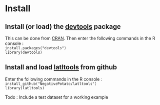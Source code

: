 # Install
## Install (or load) the [devtools](https://github.com/hadley/devtools) package 
This can be done from [CRAN](https://cran.r-project.org/]). Then enter the following commands in the R console : \
`install.packages("devtools")` \
`library(devtools)`

## Install and load [latltools](https://github.com/NegativePotato/latltools) from github
Enter the following commands in the R console : \
`install_github("NegativePotato/latltools")` \
`library(latltools)`

Todo : 
Include a test dataset for a working example
